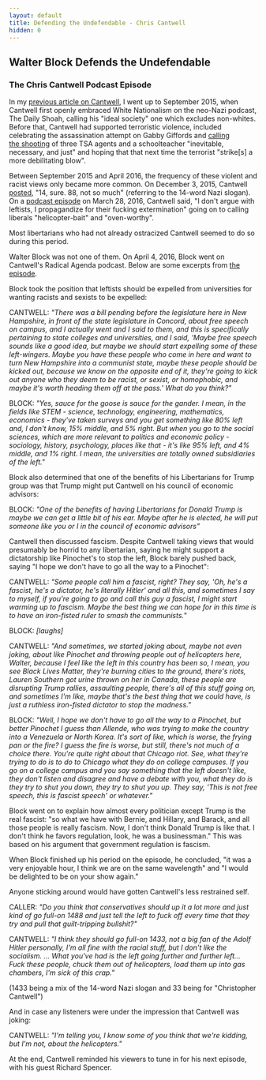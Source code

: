 ```yaml
---
layout: default
title: Defending the Undefendable - Chris Cantwell
hidden: 0
---
```

<div class="article">
<h2>Walter Block Defends the Undefendable</h2>
<h3>The Chris Cantwell Podcast Episode</h3>
<p>In my <a href="https://neoliberalcaucus.github.io/2020/06/17/chris-cantwell.html">previous article on Cantwell</a>, I went up to September 2015, when Cantwell first openly embraced White Nationalism on the neo-Nazi podcast, The Daily Shoah, calling his "ideal society" one which excludes non-whites. Before that, Cantwell had supported terroristic violence, included celebrating the assassination attempt on Gabby Giffords and <a href="https://web.archive.org/web/20140301182310/http://www.christophercantwell.com/2013/11/05/at-least-paul-ciancia-wasnt-a-sheep/">calling the&nbsp;shooting</a> of three TSA agents and a schoolteacher "inevitable, necessary, and just" and hoping that that next time the terrorist "strike[s] a more debilitating blow".</p>
<p>Between September 2015 and April 2016, the frequency of these violent and racist views only became more common. On December 3, 2015, Cantwell <a href="https://neoliberalcaucus.github.io/images/cantwell_14_words.png">posted</a>, "14, sure. 88, not so much" (referring to the 14-word Nazi slogan). On a <a href="https://ia803108.us.archive.org/1/items/RadicalAgendaArchive/EP121%20-%20Discrimination.mp3">podcast episode</a> on March 28, 2016, Cantwell said, "I don't argue with leftists, I propagandize for their fucking extermination" going on to calling liberals&nbsp;"helicopter-bait" and "oven-worthy".</p>
<p>Most libertarians who had not already ostracized Cantwell seemed to do so during this period.</p>
<p>Walter Block was not one of them.&nbsp;On April 4, 2016, Block went on Cantwell's Radical Agenda podcast. Below are some excerpts from <a href="https://ia803108.us.archive.org/1/items/RadicalAgendaArchive/EP124%20-%20Walter%20Block.mp3">the episode</a>.</p>
<p>Block took the position that leftists should be expelled from universities for wanting racists and sexists to be expelled:</p>
<p>CANTWELL: <em>"There was a bill pending before the legislature here in New Hampshire, in front of the state legislature in Concord, about free speech on campus, and I actually went and I said to them, and this is specifically pertaining to state colleges and universities, and I said, 'Maybe free speech sounds like a good idea, but maybe we should start expelling some of these left-wingers. Maybe you have these people who come in here and want to turn New Hampshire into a communist state, maybe these people should be kicked out, because we know on the opposite end of it, they're going to kick out anyone who they deem to be racist, or sexist, or homophobic, and maybe it's worth heading them off at the pass.' What do you think?"</em></p>
<p>BLOCK: <em>"Yes, sauce for the goose is sauce for the gander. I mean, in the fields like STEM - science, technology, engineering, mathematics, economics - they've taken surveys and you get something like 80% left and, I don't know, 15% middle, and 5% right. But when you go to the social sciences, which are more relevant to politics and economic policy - sociology, history, psychology, places like that - it's like 95% left, and 4% middle, and 1% right. I mean, the universities are totally owned subsidiaries of the left."</em></p>
<p>Block also determined that one of the benefits of his Libertarians for Trump group was that Trump might put Cantwell on his council of economic advisors:</p>
<p>BLOCK: <em>"One of the benefits of having Libertarians for Donald Trump is maybe we can get a little bit of his ear. Maybe after he is elected, he will put someone like you or I in the council of economic advisors"</em></p>
<p>Cantwell then discussed fascism. Despite Cantwell taking views that would presumably be horrid to any libertarian, saying he might support a dictatorship like Pinochet's to stop the left, Block barely pushed back, saying "I hope we don't have to go all the way to a Pinochet":</p>
<p>CANTWELL:<em>&nbsp;"Some people call him a fascist, right? They say, 'Oh, he's a fascist, he's a dictator, he's literally Hitler' and all this, and sometimes I say to myself, if you're going to go and call this guy a fascist, I might start warming up to fascism. Maybe the best thing we can hope for in this time is to have an iron-fisted ruler to smash the communists.</em>"</p>
<p>BLOCK: <em>[laughs]</em></p>
<p>CANTWELL: <em>"And sometimes, we started joking about, maybe not even joking, about like Pinochet and throwing people out of helicopters here, Walter, because I feel like the left in this country has been so, I mean, you see Black Lives Matter, they're burning cities to the ground, there's riots, Lauren Southern got urine thrown on her in Canada, these people are disrupting Trump rallies, assaulting people, there's all of this stuff going on, and sometimes I'm like, maybe that's the best thing that we could have, is just a ruthless iron-fisted dictator to stop the madness."</em></p>
<p>BLOCK: <em>"Well, I hope we don't have to go all the way to a Pinochet, but better Pinochet I guess than Allende, who was trying to make the country into a Venezuela or North Korea. It's sort of like, which is worse, the frying pan or the fire? I guess the fire is worse, but still, there's not much of a choice there. You're quite right about that Chicago riot. See, what they're trying to do is to do to Chicago what they do on college campuses. If you go on a college campus and you say something that the left doesn't like, they don't listen and disagree and have a debate with you, what they do is they try to shut you down, they try to shut you up. They say, 'This is not free speech, this is fascist speech' or whatever."</em></p>
<p>Block went on to explain how almost every politician except Trump is the real fascist: "so what we have with Bernie, and Hillary, and Barack, and all those people is really fascism. Now, I don't think Donald Trump is like that. I don't think he favors regulation, look, he was a businessman." This was based on his argument that government regulation is fascism.</p>
<p>When Block finished up his period on the episode, he concluded, "it was a very enjoyable hour, I think we are on the same wavelength" and "I would be delighted to be on your show again."</p>
<p>Anyone sticking around would have gotten Cantwell's less restrained self.</p>
<p>CALLER: <em>"Do you think that conservatives should up it a lot more and just kind of go full-on 1488 and just tell the left to fuck off every time that they try and pull that guilt-tripping bullshit?"</em></p>
<p>CANTWELL: <em>"I think they should go full-on 1433, not a big fan of the Adolf Hitler personally, I'm all fine with the racial stuff, but I don't like the socialism. ... What you've had is the left going further and further left... Fuck these people, chuck them out of helicopters, load them up into gas chambers, I'm sick of this crap."</em></p>
<p>(1433 being a mix of the 14-word Nazi slogan and 33 being for "Christopher Cantwell")</p>
<p>And in case any listeners were under the impression that Cantwell was joking:</p>
<p>CANTWELL: <em>"I'm telling you, I know some of you think that we're kidding, but I'm not, about the helicopters."</em></p>
<p>At the end, Cantwell reminded his viewers to tune in for his next episode, with his guest Richard Spencer.</p>
</div>